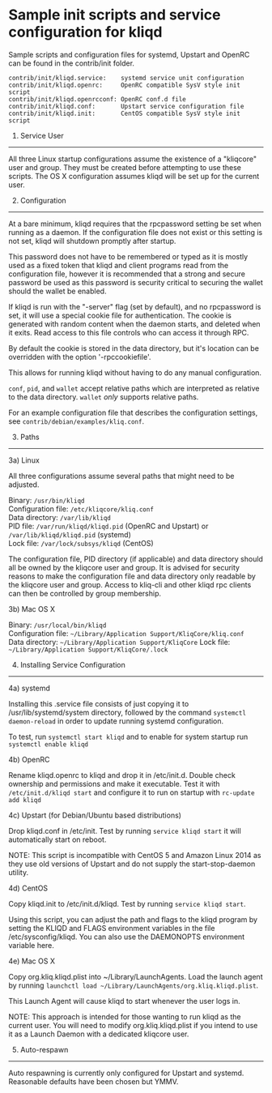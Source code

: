 Sample init scripts and service configuration for kliqd
==========================================================

Sample scripts and configuration files for systemd, Upstart and OpenRC
can be found in the contrib/init folder.

    contrib/init/kliqd.service:    systemd service unit configuration
    contrib/init/kliqd.openrc:     OpenRC compatible SysV style init script
    contrib/init/kliqd.openrcconf: OpenRC conf.d file
    contrib/init/kliqd.conf:       Upstart service configuration file
    contrib/init/kliqd.init:       CentOS compatible SysV style init script

1. Service User
---------------------------------

All three Linux startup configurations assume the existence of a "kliqcore" user
and group.  They must be created before attempting to use these scripts.
The OS X configuration assumes kliqd will be set up for the current user.

2. Configuration
---------------------------------

At a bare minimum, kliqd requires that the rpcpassword setting be set
when running as a daemon.  If the configuration file does not exist or this
setting is not set, kliqd will shutdown promptly after startup.

This password does not have to be remembered or typed as it is mostly used
as a fixed token that kliqd and client programs read from the configuration
file, however it is recommended that a strong and secure password be used
as this password is security critical to securing the wallet should the
wallet be enabled.

If kliqd is run with the "-server" flag (set by default), and no rpcpassword is set,
it will use a special cookie file for authentication. The cookie is generated with random
content when the daemon starts, and deleted when it exits. Read access to this file
controls who can access it through RPC.

By default the cookie is stored in the data directory, but it's location can be overridden
with the option '-rpccookiefile'.

This allows for running kliqd without having to do any manual configuration.

`conf`, `pid`, and `wallet` accept relative paths which are interpreted as
relative to the data directory. `wallet` *only* supports relative paths.

For an example configuration file that describes the configuration settings,
see `contrib/debian/examples/kliq.conf`.

3. Paths
---------------------------------

3a) Linux

All three configurations assume several paths that might need to be adjusted.

Binary:              `/usr/bin/kliqd`  
Configuration file:  `/etc/kliqcore/kliq.conf`  
Data directory:      `/var/lib/kliqd`  
PID file:            `/var/run/kliqd/kliqd.pid` (OpenRC and Upstart) or `/var/lib/kliqd/kliqd.pid` (systemd)  
Lock file:           `/var/lock/subsys/kliqd` (CentOS)  

The configuration file, PID directory (if applicable) and data directory
should all be owned by the kliqcore user and group.  It is advised for security
reasons to make the configuration file and data directory only readable by the
kliqcore user and group.  Access to kliq-cli and other kliqd rpc clients
can then be controlled by group membership.

3b) Mac OS X

Binary:              `/usr/local/bin/kliqd`  
Configuration file:  `~/Library/Application Support/KliqCore/kliq.conf`  
Data directory:      `~/Library/Application Support/KliqCore`
Lock file:           `~/Library/Application Support/KliqCore/.lock`

4. Installing Service Configuration
-----------------------------------

4a) systemd

Installing this .service file consists of just copying it to
/usr/lib/systemd/system directory, followed by the command
`systemctl daemon-reload` in order to update running systemd configuration.

To test, run `systemctl start kliqd` and to enable for system startup run
`systemctl enable kliqd`

4b) OpenRC

Rename kliqd.openrc to kliqd and drop it in /etc/init.d.  Double
check ownership and permissions and make it executable.  Test it with
`/etc/init.d/kliqd start` and configure it to run on startup with
`rc-update add kliqd`

4c) Upstart (for Debian/Ubuntu based distributions)

Drop kliqd.conf in /etc/init.  Test by running `service kliqd start`
it will automatically start on reboot.

NOTE: This script is incompatible with CentOS 5 and Amazon Linux 2014 as they
use old versions of Upstart and do not supply the start-stop-daemon utility.

4d) CentOS

Copy kliqd.init to /etc/init.d/kliqd. Test by running `service kliqd start`.

Using this script, you can adjust the path and flags to the kliqd program by
setting the KLIQD and FLAGS environment variables in the file
/etc/sysconfig/kliqd. You can also use the DAEMONOPTS environment variable here.

4e) Mac OS X

Copy org.kliq.kliqd.plist into ~/Library/LaunchAgents. Load the launch agent by
running `launchctl load ~/Library/LaunchAgents/org.kliq.kliqd.plist`.

This Launch Agent will cause kliqd to start whenever the user logs in.

NOTE: This approach is intended for those wanting to run kliqd as the current user.
You will need to modify org.kliq.kliqd.plist if you intend to use it as a
Launch Daemon with a dedicated kliqcore user.

5. Auto-respawn
-----------------------------------

Auto respawning is currently only configured for Upstart and systemd.
Reasonable defaults have been chosen but YMMV.
